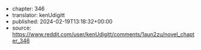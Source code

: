 - chapter: 346
- translator: kenUdigitt
- published: 2024-02-19T13:18:32+00:00
- source: https://www.reddit.com/user/kenUdigitt/comments/1aun2zu/novel_chapter_346

